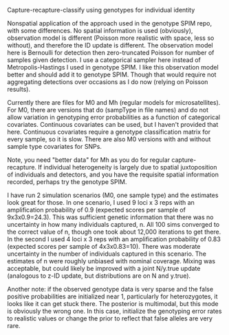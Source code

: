 Capture-recapture-classify using genotypes for individual identity

Nonspatial application of the approach used in the genotype SPIM repo, with some differences. No spatial information is used (obviously), observation model is different (Poisson more realistic with space, less so without), and therefore the ID update is different. The observation model here is Bernoulli for detection then zero-truncated Poisson for number of samples given detection. I use a categorical sampler here instead of Metropolis-Hastings I used in genotype SPIM. I like this observation model better and should add it to genotype SPIM. Though that would require not aggregating detections over occasions as I do now (relying on Poisson results).

Currently there are files for M0 and Mh (regular models for microsatellites). For M0, there are versions that do (sampType in file names) and do not allow variation in genotyping error probabilities as a function of categorical covariates. Continuous covariates can be used, but I haven't provided that here. Continuous covariates require a genotype classification matrix for every sample, so it is slow. There are also M0 versions with and without sample type covariates for SNPs.

Note, you need "better data" for Mh as you do for regular capture-recapture. If individual heterogeneity is largely due to spatial juxtoposition of individuals and detectors, and you have the requisite spatial information recorded, perhaps try the genotype SPIM.

I have run 2 simulation scenarios (M0, one sample type) and the estimates look great for those. In one scenario, I used 9 loci x 3 reps with an amplification probability of 0.9 (expected scores per sample of 9x3x0.9=24.3). This was sufficient genetic information that there was no uncertainty in how many individuals captured, n. All 100 sims converged to the correct value of n, though one took about 12,000 iterations to get there. In the second I used 4 loci x 3 reps with an amplification probability of 0.83 (expected scores per sample of 4x3x0.83=10). There was moderate uncertainty in the number of individuals captured in this scenario. The estimates of n were roughly unbiased with nominal coverage. Mixing was acceptable, but could likely be improved with a joint N/y.true update (analogous to z-ID update, but distributions are on N and y.true).

Another note: if the observed genotype data is very sparse and the false positive probabilities are initialized near 1, particularly for heterozygotes, it looks like it can get stuck there. The posterior is multimodal, but this mode is obviously the wrong one. In this case, initialize the genotyping error rates to realistic values or change the prior to reflect that false alleles are very rare.
